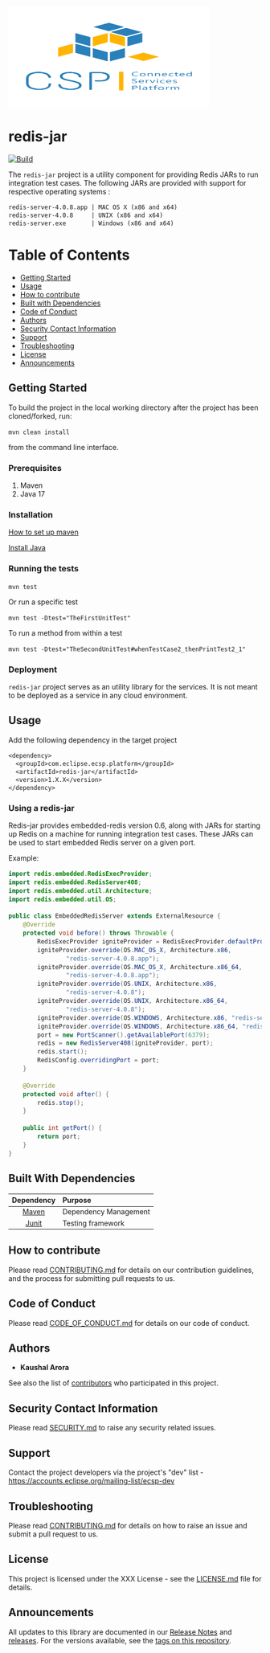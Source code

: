[<img src="./images/logo.png" width="400" height="200"/>](./images/logo.png)

# redis-jar
[![Build](https://github.com/eclipse-ecsp/redis-jar/actions/workflows/maven-publish.yml/badge.svg)](https://github.com/eclipse-ecsp/redis-jar/actions/workflows/maven-publish.yml)

The `redis-jar` project is a utility component for providing Redis JARs to run integration test cases.
The following JARs are provided with support for respective operating systems :
```
redis-server-4.0.8.app | MAC OS X (x86 and x64)
redis-server-4.0.8     | UNIX (x86 and x64)
redis-server.exe       | Windows (x86 and x64)
```

# Table of Contents
* [Getting Started](#getting-started)
* [Usage](#usage)
* [How to contribute](#how-to-contribute)
* [Built with Dependencies](#built-with-dependencies)
* [Code of Conduct](#code-of-conduct)
* [Authors](#authors)
* [Security Contact Information](#security-contact-information)
* [Support](#support)
* [Troubleshooting](#troubleshooting)
* [License](#license)
* [Announcements](#announcements)


## Getting Started

To build the project in the local working directory after the project has been cloned/forked, run:

```mvn clean install```

from the command line interface.

### Prerequisites

1. Maven
2. Java 17

### Installation

[How to set up maven](https://maven.apache.org/install.html)

[Install Java](https://stackoverflow.com/questions/52511778/how-to-install-openjdk-11-on-windows)

### Running the tests

```mvn test```

Or run a specific test

```mvn test -Dtest="TheFirstUnitTest"```

To run a method from within a test

```mvn test -Dtest="TheSecondUnitTest#whenTestCase2_thenPrintTest2_1"```

### Deployment

`redis-jar` project serves as an utility library for the services. It is not meant to be deployed as a service in any cloud environment.

## Usage
Add the following dependency in the target project
```
<dependency>
  <groupId>com.eclipse.ecsp.platform</groupId>
  <artifactId>redis-jar</artifactId>
  <version>1.X.X</version>
</dependency>

```

### Using a redis-jar

Redis-jar provides embedded-redis version 0.6, along with JARs for starting up Redis on a machine for running integration test cases. 
These JARs can be used to start embedded Redis server on a given port.

Example:

```java
import redis.embedded.RedisExecProvider;
import redis.embedded.RedisServer408;
import redis.embedded.util.Architecture;
import redis.embedded.util.OS;

public class EmbeddedRedisServer extends ExternalResource {
    @Override
    protected void before() throws Throwable {
        RedisExecProvider igniteProvider = RedisExecProvider.defaultProvider();
        igniteProvider.override(OS.MAC_OS_X, Architecture.x86,
                "redis-server-4.0.8.app");
        igniteProvider.override(OS.MAC_OS_X, Architecture.x86_64,
                "redis-server-4.0.8.app");
        igniteProvider.override(OS.UNIX, Architecture.x86,
                "redis-server-4.0.8");
        igniteProvider.override(OS.UNIX, Architecture.x86_64,
                "redis-server-4.0.8");
        igniteProvider.override(OS.WINDOWS, Architecture.x86, "redis-server.exe");
        igniteProvider.override(OS.WINDOWS, Architecture.x86_64, "redis-server.exe");
        port = new PortScanner().getAvailablePort(6379);
        redis = new RedisServer408(igniteProvider, port);
        redis.start();
        RedisConfig.overridingPort = port;
    }

    @Override
    protected void after() {
        redis.stop();
    }

    public int getPort() {
        return port;
    }
}
```

## Built With Dependencies

|                                                 Dependency                                                 | Purpose                                            |
|:----------------------------------------------------------------------------------------------------------:|:---------------------------------------------------|
|                                     [Maven](https://maven.apache.org/)                                     | Dependency Management                              |
|                                     [Junit](https://junit.org/junit5/)                                     | Testing framework                                  |


## How to contribute

Please read [CONTRIBUTING.md](./CONTRIBUTING.md) for details on our contribution guidelines, and the process for submitting pull requests to us.

## Code of Conduct

Please read [CODE_OF_CONDUCT.md](./CODE_OF_CONDUCT.md) for details on our code of conduct.

## Authors

* **Kaushal Arora**

See also the list of [contributors](https://github.com/eclipse-ecsp/redis-jar/contributors) who participated in this project.

## Security Contact Information

Please read [SECURITY.md](./SECURITY.md) to raise any security related issues.

## Support
Contact the project developers via the project's "dev" list - https://accounts.eclipse.org/mailing-list/ecsp-dev


## Troubleshooting

Please read [CONTRIBUTING.md](./CONTRIBUTING.md) for details on how to raise an issue and submit a pull request to us.

## License

This project is licensed under the XXX License - see the [LICENSE.md](./LICENSE.md) file for details.

## Announcements

All updates to this library are documented in our [Release Notes](./release_notes.txt) and [releases](https://github.com/eclipse-ecsp/redis-jar/releases).
For the versions available, see the [tags on this repository](https://github.com/eclipse-ecsp/redis-jar/tags).

[license]: ./LICENSE.md
[license img]: https://img.shields.io/badge/license-GNU%20LGPL%20v2.1-blue.svg

[artifactory]: https://github.com/orgs/eclipse-ecsp/packages/com/eclipse/ecsp/platform/redis-jar/

